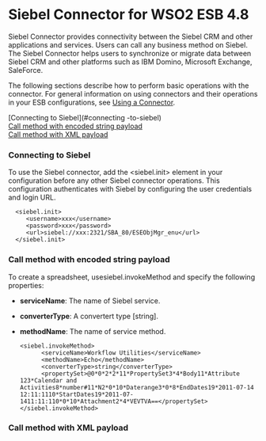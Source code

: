 # Siebel Connector for WSO2 ESB 4.8

Siebel Connector provides connectivity between the Siebel CRM and other applications and services. Users can call any business method on Siebel. The Siebel Connector helps users to synchronize or migrate data between Siebel CRM and other platforms such as IBM Domino, Microsoft Exchange, SaleForce.

The following sections describe how to perform basic operations with the connector. For general information on using connectors and their operations in your ESB configurations, see [Using a Connector](https://docs.wso2.com/display/ESB481/Using+a+Connector).

[Connecting to Siebel](#connecting -to-siebel)		
[Call method with encoded string payload](#call-method-with-encoded-string-payload)  
[Call method with XML payload](#call-method-with-xml-payload) 

### Connecting to Siebel
To use the Siebel connector, add the <siebel.init> element in your configuration before any other Siebel connector operations. This configuration authenticates with Siebel by configuring the user credentials and login URL.

      <siebel.init>
         <username>xxx</username>
         <password>xxx</password>
         <url>siebel://xxx:2321/SBA_80/ESEObjMgr_enu</url>
      </siebel.init>

### Call method with encoded string payload

To create a spreadsheet, usesiebel.invokeMethod and specify the following properties:

- **serviceName**: The name of Siebel service.
- **converterType**: A convertert type [string].
- **methodName**: The name of service method.

      <siebel.invokeMethod>
            <serviceName>Workflow Utilities</serviceName>
            <methodName>Echo</methodName>
            <converterType>string</converterType>
            <propertySet>@0*0*2*2*11*PropertySet3*4*Body11*Attribute 123*Calendar and                  Activities8*number#11*N2*0*10*Daterange3*0*8*EndDates19*2011-07-14       12:11:1110*StartDates19*2011-07-1411:11:110*0*10*Attachment2*4*VEVTVA==</propertySet>
      </siebel.invokeMethod>
      
### Call method with XML payload
